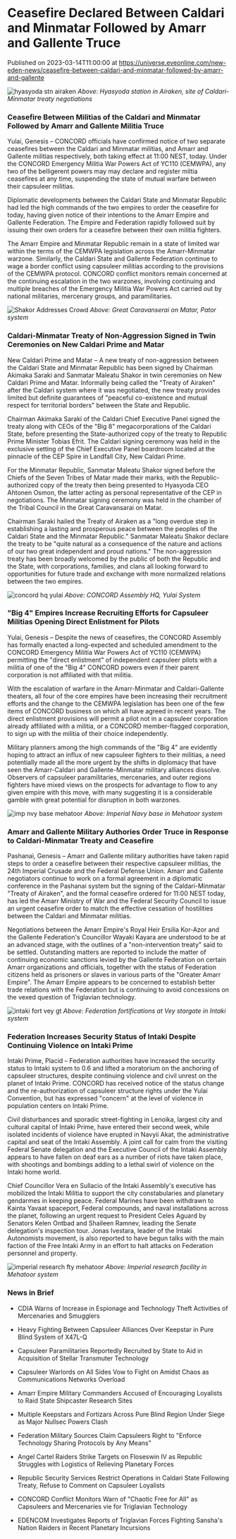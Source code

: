 # Ceasefire Declared Between Caldari and Minmatar Followed by Amarr and Gallente Truce
Published on 2023-03-14T11:00:00 at https://universe.eveonline.com/new-eden-news/ceasefire-between-caldari-and-minmatar-followed-by-amarr-and-gallente

![hyasyoda stn airaken](//images.ctfassets.net/1gqwxa4vbed9/11j1oLDTYISzOApdID5VEx/831c599429232230a11e56d6ad08a9ea/hyasyoda_stn_airaken.png) *Above: Hyasyoda station in Airaken, site of Caldari-Minmatar treaty negotiations*

### Ceasefire Between Militias of the Caldari and Minmatar Followed by Amarr and Gallente Militia Truce

Yulai, Genesis – CONCORD officials have confirmed notice of two separate ceasefires between the Caldari and Minmatar militias, and Amarr and Gallente militias respectively, both taking effect at 11:00 NEST, today. Under the CONCORD Emergency Militia War Powers Act of YC110 (CEMWPA), any two of the belligerent powers may may declare and register miltia ceasefires at any time, suspending the state of mutual warfare between their capsuleer militias.

Diplomatic developments between the Caldari State and Minmatar Republic had led the high commands of the two empires to order the ceasefire for today, having given notice of their intentions to the Amarr Empire and Gallente Federation. The Empire and Federation rapidly followed suit by issuing their own orders for a ceasefire between their own militia fighters.

The Amarr Empire and Minmatar Republic remain in a state of limited war within the terms of the CEMWPA legislation across the Amarr-Minmatar warzone. Similarly, the Caldari State and Gallente Federation continue to wage a border conflict using capsuleer militias according to the provisions of the CEMWPA protocol. CONCORD conflict monitors remain concerned at the continuing escalation in the two warzones, involving continuing and multiple breaches of the Emergency Militia War Powers Act carried out by national militaries, mercenary groups, and paramilitaries.

![Shakor Addresses Crowd](//images.ctfassets.net/1gqwxa4vbed9/7CL6U8afQF0BNwA70L8N5h/faac4634ad4c58663132ddd6ee681391/Shakor_Great_Caravanserai.png) *Above: Great Caravanserai on Matar, Pator system*

### Caldari-Minmatar Treaty of Non-Aggression Signed in Twin Ceremonies on New Caldari Prime and Matar

New Caldari Prime and Matar – A new treaty of non-aggression between the Caldari State and Minmatar Republic has been signed by Chairman Akimaka Saraki and Sanmatar Maleatu Shakor in twin ceremonies on New Caldari Prime and Matar. Informally being called the "Treaty of Airaken" after the Caldari system where it was negotiated, the new treaty provides limited but definite guarantees of "peaceful co-existence and mutual respect for territorial borders" between the State and Republic.

Chairman Akimaka Saraki of the Caldari Chief Executive Panel signed the treaty along with CEOs of the "Big 8" megacorporations of the Caldari State, before presenting the State-authorized copy of the treaty to Republic Prime Minister Tobias Efrit. The Caldari signing ceremony was held in the exclusive setting of the Chief Executive Panel boardroom located at the pinnacle of the CEP Spire in Landfall City, New Caldari Prime.

For the Minmatar Republic, Sanmatar Maleatu Shakor signed before the Chiefs of the Seven Tribes of Matar made their marks, with the Republic-authorized copy of the treaty then being presented to Hyasyoda CEO Ahtonen Osmon, the latter acting as personal representative of the CEP in negotiations. The Minmatar signing ceremony was held in the chamber of the Tribal Council in the Great Caravansarai on Matar.

Chairman Saraki hailed the Treaty of Airaken as a "long overdue step in establishing a lasting and prosperous peace between the peoples of the Caldari State and the Minmatar Republic." Sanmatar Maleatu Shakor declare the treaty to be "quite natural as a consequence of the nature and actions of our two great independent and proud nations." The non-aggression treaty has been broadly welcomed by the public of both the Republic and the State, with corporations, families, and clans all looking forward to opportunities for future trade and exchange with more normalized relations between the two empires.

![concord hq yulai](//images.ctfassets.net/1gqwxa4vbed9/4R0nUM4wDkX7aFGZ5md4Ox/c67746f537e62c8328f4770251331a29/concord_hq_yulai.png) *Above: CONCORD Assembly HQ, Yulai System*

### "Big 4" Empires Increase Recruiting Efforts for Capsuleer Militias Opening Direct Enlistment for Pilots

Yulai, Genesis – Despite the news of ceasefires, the CONCORD Assembly has formally enacted a long-expected and scheduled amendment to the CONCORD Emergency Militia War Powers Act of YC110 (CEMWPA) permitting the "direct enlistment" of independent capsuleer pilots with a militia of one of the "Big 4" CONCORD powers even if their parent corporation is not affiliated with that militia.

With the escalation of warfare in the Amarr-Minmatar and Caldari-Gallente theaters, all four of the core empires have been increasing their recruitment efforts and the change to the CEMWPA legislation has been one of the few items of CONCORD business on which all have agreed in recent years. The direct enlistment provisions will permit a pilot not in a capsuleer corporation already affiliated with a militia, or a CONCORD member-flagged corporation, to sign up with the militia of their choice independently.

Military planners among the high commands of the "Big 4" are evidently hoping to attract an influx of new capsuleer fighters to their militias, a need potentially made all the more urgent by the shifts in diplomacy that have seen the Amarr-Caldari and Gallente-Minmatar military alliances dissolve. Observers of capsuleer paramilitaries, mercenaries, and outer regions fighters have mixed views on the prospects for advantage to flow to any given empire with this move, with many suggesting it is a considerable gamble with great potential for disruption in both warzones.

![imp nvy base mehatoor](//images.ctfassets.net/1gqwxa4vbed9/34kz4ZxXM9gVLQtW6BgbcI/30744869f4d530162ee042ecdba83f96/imp_nvy_base_mehatoor.png) *Above: Imperial Navy base in Mehatoor system*

### Amarr and Gallente Military Authories Order Truce in Response to Caldari-Minmatar Treaty and Ceasefire

Pashanai, Genesis – Amarr and Gallente military authorities have taken rapid steps to order a ceasefire between their respective capsuleer militias, the 24th Imperial Crusade and the Federal Defense Union. Amarr and Gallente negotiators continue to work on a formal agreement in a diplomatic conference in the Pashanai system but the signing of the Caldari-Minmatar "Treaty of Airaken", and the formal ceasefire ordered for 11:00 NEST today, has led the Amarr Ministry of War and the Federal Security Council to issue an urgent ceasefire order to match the effective cessation of hostilities between the Caldari and Minmatar militias.

Negotiations between the Amarr Empire's Royal Heir Ersilia Kor-Azor and the Gallente Federation's Councillor Wayaki Kayara are understood to be at an advanced stage, with the outlines of a "non-intervention treaty" said to be settled. Outstanding matters are reported to include the matter of continuing economic sanctions levied by the Gallente Federation on certain Amarr organizations and officials, together with the status of Federation citizens held as prisoners or slaves in various parts of the "Greater Amarr Empire". The Amarr Empire appears to be concerned to establish better trade relations with the Federation but is continuing to avoid concessions on the vexed question of Triglavian technology.

![intaki fort vey gt](//images.ctfassets.net/1gqwxa4vbed9/4nT5AtrEWnPXAKzevu8lTf/056bd3fc1c737f418c08ee9c5c425d18/intaki_fort_vey_gt.png) *Above: Federation fortifications at Vey stargate in Intaki system*

### Federation Increases Security Status of Intaki Despite Continuing Violence on Intaki Prime

Intaki Prime, Placid – Federation authorities have increased the security status to Intaki system to 0.6 and lifted a moratorium on the anchoring of capsuleer structures, despite continuing violence and civil unrest on the planet of Intaki Prime. CONCORD has received notice of the status change and the re-authorization of capsuleer structure rights under the Yulai Convention, but has expressed "concern" at the level of violence in population centers on Intaki Prime.

Civil disturbances and sporadic street-fighting in Lenoika, largest city and cultural capital of Intaki Prime, have entered their second week, while isolated incidents of violence have erupted in Navyii Akat, the administrative capital and seat of the Intaki Assembly. A joint call for calm from the visiting Federal Senate delegation and the Executive Council of the Intaki Assembly appears to have fallen on deaf ears as a number of riots have taken place, with shootings and bombings adding to a lethal swirl of violence on the Intaki home world. 

Chief Councillor Vera en Sullacio of the Intaki Assembly's executive has mobilized the Intaki Militia to support the city constabularies and planetary gendarmes in keeping peace. Federal Marines have been withdrawn to Kainta Yavaat spaceport, Federal compounds, and naval installations across the planet, following an urgent request to President Celes Aguard by Senators Kelen Ontbad and Shaileen Ramnev, leading the Senate delegation's inspection tour. Jonas Ivestara, leader of the Intaki Autonomists movement, is also reported to have begun talks with the main faction of the Free Intaki Army in an effort to halt attacks on Federation personnel and property.

![imperial research fty mehatoor](//images.ctfassets.net/1gqwxa4vbed9/BLKMC1rqwhO79ApJ2sadH/cfc29e098984c7cf764478887b9e8bbc/imperial_research_fty_mehatoor.png) *Above: Imperial research facility in Mehatoor system*

### News in Brief

- CDIA Warns of Increase in Espionage and Technology Theft Activities of Mercenaries and Smugglers

- Heavy Fighting Between Capsuleer Alliances Over Keepstar in Pure Blind System of X47L-Q

- Capsuleer Paramilitaries Reportedly Recruited by State to Aid in Acquisition of Stellar Transmuter Technology

- Capsuleer Warlords on All Sides Vow to Fight on Amidst Chaos as Communications Networks Overload

- Amarr Empire Military Commanders Accused of Encouraging Loyalists to Raid State Shipcaster Research Sites

- Multiple Keepstars and Fortizars Across Pure Blind Region Under Siege as Major Nullsec Powers Clash

- Federation Military Sources Claim Capsuleers Right to "Enforce Technology Sharing Protocols by Any Means"

- Angel Cartel Raiders Strike Targets on Floseswin IV as Republic Struggles with Logistics of Relieving Planetary Forces

- Republic Security Services Restrict Operations in Caldari State Following Treaty, Refuse to Comment on Capsuleer Loyalists

- CONCORD Conflict Monitors Warn of "Chaotic Free for All" as Capsuleers and Mercenaries vie for Triglavian Technology

- EDENCOM Investigates Reports of Triglavian Forces Fighting Sansha's Nation Raiders in Recent Planetary Incursions
